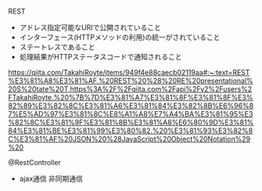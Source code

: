 REST
- アドレス指定可能なURIで公開されていること
- インターフェース(HTTPメソッドの利用)の統一がされていること
- ステートレスであること
- 処理結果がHTTPステータスコードで通知されること
  
https://qiita.com/TakahiRoyte/items/949f4e88caecb02119aa#:~:text=REST%E3%81%A8%E3%81%AF.%20REST%20%28%20RE%20presentational%20S%20tate%20T,https%3A%2F%2Fqiita.com%2Fapi%2Fv2%2Fusers%2FTakahiRoyte.%20%7B%7D%E3%81%A7%E3%81%8F%E3%81%8F%E3%82%89%E3%82%8C%E3%81%A6%E3%81%84%E3%82%8B%E6%96%87%E5%AD%97%E3%81%8C%E8%A1%A8%E7%A4%BA%E3%81%95%E3%82%8C%E3%81%9F%E3%81%8B%E3%81%A8%E6%80%9D%E3%81%84%E3%81%BE%E3%81%99%E3%80%82.%20%E3%81%93%E3%82%8C%E3%81%AF%20JSON%20%28JavaScript%20Object%20Notation%29%20
  

@RestController

- ajax通信
非同期通信